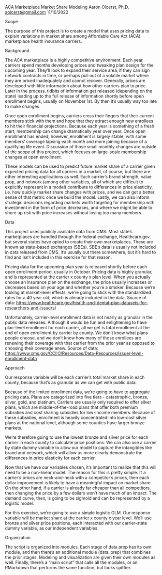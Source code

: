 ACA Marketplace Market Share Modeling 
Aaron Olcerst, Ph.D.
aolcerst@gmail.com
11/10/2022

Scope

The purpose of this project is to create a model that uses pricing data to explain variations in market share among Affordable Care Act (ACA) marketplace health insurance carriers.  

Background

The ACA marketplace is a highly competitive environment.  Each year, carriers spend months developing prices and tweaking plan design for the upcoming year.  They’ll look to expand their service area, if they can sign network contracts in time, or perhaps pull out of a volatile market where they are priced inadequately and cannot recover.  Generally, prices are developed with little information about how other carriers plan to price. Later in the process, tidbits of information get released (depending on the state) leading up to the full release of information shortly before open enrollment begins, usually on November 1st.  By then it’s usually way too late to make changes.

Once open enrollment begins, carriers cross their fingers that their current members stick with them and hope that they attract enough new enrollees to hit their financial projections.  Because each year is something of a fresh start, membership can change dramatically year over year.  Once open enrollment has ended, however, enrollment is largely stable, with some members’ coverage lapsing each month and more joining because of a qualifying life event.  Discussion of those small monthly changes are outside of the scope of this project, which focuses on large-scale membership changes at open enrollment.

These models can be used to predict future market share of a carrier given expected pricing data for all carriers in a market, of course, but there are other interesting applications as well.  Each carrier’s brand strength, value prop, and network (among other variables, all of which are difficult to explicitly represent in a model) contribute to differences in price elasticity, i.e. how quickly market share changes with prices, and we can get a better sense of that metric once we build the model.  Lastly, we can also inform strategic decisions regarding markets worth targeting for membership with investment in the form of price decreases, and where we might be able to shore up risk with price increases without losing too many members.

Data

This project uses publicly available data from CMS.  Most state’s marketplaces are handled through the federal exchange, Healthcare.gov, but several states have opted to create their own marketplaces.  These are known as state-based exchanges (SBEs).  SBE’s data is usually not included in data released from CMS.  It’s usually out there somewhere, but it’s hard to find and isn’t included in this exercise for that reason.

Pricing data for the upcoming plan year is released shortly before each open enrollment period, usually in October.  Pricing data is highly granular, and is represented at the carrier x county x plan level.  When you actually choose an insurance plan on the exchange, the price usually increases or decreases based on your age and whether you’re a smoker.  Because we’re looking at market-level effects, we’re going to stick with the standardized rates for a 40 year old, which is already included in the data.
Source of data: https://www.healthcare.gov/health-and-dental-plan-datasets-for-researchers-and-issuers/

Unfortunately, carrier-level enrollment data is not nearly as granular in the public data releases.  Although it would be fun and enlightening to have plan-level enrollment for each carrier, all we get is total enrollment at the end of open enrollment by carrier by county.  We don’t know what plans people choose, and we don’t know how many of those enrollees are renewing their coverage with that carrier from the prior year as opposed to choosing their coverage anew.
Source of data: https://www.cms.gov/CCIIO/Resources/Data-Resources/issuer-level-enrollment-data

Approach

Our response variable will be each carrier’s total market share in each county, because that’s as granular as we can get with public data.

Because of the limited enrollment data, we’re going to have to aggregate pricing data.  Plans are categorized into five tiers - catastrophic, bronze, silver, gold, and platinum.  Carriers are usually only required to offer silver plans, which are middle-of-the-road plans that offer both premium subsidies and cost sharing subsidies for low-income members.  Because of these subsidies, enrollment is heavily concentrated into low-cost silver plans at the national level, although some counties have larger bronze markets.

We’re therefore going to use the lowest bronze and silver price for each carrier in each county to calculate price positions.  We can also use a carrier by state dummy variable to allow our model to capture the intangibles like brand and network, which will allow us more clearly demonstrate the differences in price elasticity for each carrier. 

Now that we have our variables chosen, it’s important to realize that this will need to be a non-linear model.  The reason for this is pretty simple.  If a carrier’s prices are neck-and-neck with a competitor’s prices, then each dollar improvement is likely to have a meaningful impact on market share.  On the other hand, if a carrier is already far cheaper than all competitors, then changing the price by a few dollars won’t have much of an impact.  The demand curve, then, is going to be sigmoid and can be represented by a logistic model.

For this exercise, we’re going to use a simple logistic GLM.  Our response variable will be market share at the carrier x county x year level.  We’ll use bronze and silver price positions, each interacted with our carrier-state dummy variable, as our independent variables.

Organization

The script is organized into modules.  Each stage of data prep has its own module, and then there’s an additional module (data_prep) that combines the prior stages.  Modeling and visualization are given their own modules as well.  Finally, there’s a “main script” that calls all the modules, or an RMarkdown that performs the same function, but looks spiffier.
